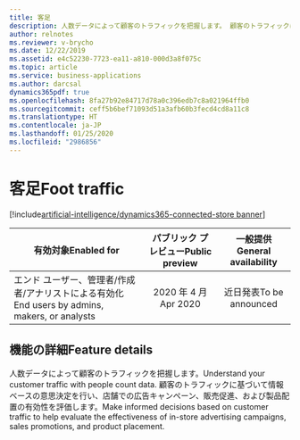 ```yaml
---
title: 客足
description: 人数データによって顧客のトラフィックを把握します。 顧客のトラフィックに基づいて情報ベースの意思決定を行い、店舗での広告キャンペーン、販売促進、製品配置の有効性を評価します。
author: relnotes
ms.reviewer: v-brycho
ms.date: 12/22/2019
ms.assetid: e4c52230-7723-ea11-a810-000d3a8f075c
ms.topic: article
ms.service: business-applications
ms.author: darcsal
dynamics365pdf: true
ms.openlocfilehash: 8fa27b92e84717d78a0c396edb7c8a021964ffb0
ms.sourcegitcommit: ceff5b6bef71093d51a3afb60b3fecd4cd8a11c8
ms.translationtype: HT
ms.contentlocale: ja-JP
ms.lasthandoff: 01/25/2020
ms.locfileid: "2986856"
---
```

# <a name="foot-traffic"></a><span data-ttu-id="d3dad-104">客足</span><span class="sxs-lookup"><span data-stu-id="d3dad-104">Foot traffic</span></span>
[!include[artificial-intelligence/dynamics365-connected-store banner](../includes/artificial-intelligence/dynamics365-connected-store.md)]

| <span data-ttu-id="d3dad-105">有効対象</span><span class="sxs-lookup"><span data-stu-id="d3dad-105">Enabled for</span></span>    |  <span data-ttu-id="d3dad-106">パブリック プレビュー</span><span class="sxs-lookup"><span data-stu-id="d3dad-106">Public preview</span></span> | <span data-ttu-id="d3dad-107">一般提供</span><span class="sxs-lookup"><span data-stu-id="d3dad-107">General availability</span></span> | 
| ---------- | :----------: |:----------: |
|<span data-ttu-id="d3dad-108">エンド ユーザー、管理者/作成者/アナリストによる有効化</span><span class="sxs-lookup"><span data-stu-id="d3dad-108">End users by admins, makers, or analysts</span></span>|<span data-ttu-id="d3dad-109">2020 年 4 月</span><span class="sxs-lookup"><span data-stu-id="d3dad-109">Apr 2020</span></span>| <span data-ttu-id="d3dad-110">近日発表</span><span class="sxs-lookup"><span data-stu-id="d3dad-110">To be announced</span></span>|






## <a name="feature-details"></a><span data-ttu-id="d3dad-111">機能の詳細</span><span class="sxs-lookup"><span data-stu-id="d3dad-111">Feature details</span></span>
<!--feature detail start -->
<span data-ttu-id="d3dad-112">人数データによって顧客のトラフィックを把握します。</span><span class="sxs-lookup"><span data-stu-id="d3dad-112">Understand your customer traffic with people count data.</span></span> <span data-ttu-id="d3dad-113">顧客のトラフィックに基づいて情報ベースの意思決定を行い、店舗での広告キャンペーン、販売促進、および製品配置の有効性を評価します。</span><span class="sxs-lookup"><span data-stu-id="d3dad-113">Make informed decisions based on customer traffic to help evaluate the effectiveness of in-store advertising campaigns, sales promotions, and product placement.</span></span>
<!--feature detail end -->









